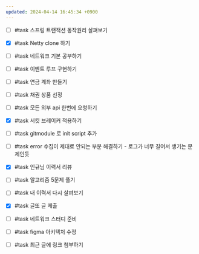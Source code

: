 ```yaml
---
updated: 2024-04-14 16:45:34 +0900
---
```


- [ ] #task 스프링 트랜잭션 동작원리 살펴보기
- [x] #task Netty clone 하기
- [ ] #task 네트워크 기본 공부하기
- [ ] #task 이벤트 루프 구현하기

- [ ] #task 연금 계좌 만들기
- [ ] #task 채권 상품 선정

- [ ] #task 모든 외부 api 한번에 요청하기
- [x] #task 서킷 브레이커 적용하기

- [ ] #task gitmodule 로 init script 추가

- [ ] #task error 수집이 제대로 안되는 부분 해결하기 - 로그가 너무 길어서 생기는 문제인듯

- [x] #task 인규님 이력서 리뷰
- [ ] #task 알고리즘 5문제 풀기
- [ ] #task 내 이력서 다시 살펴보기
- [x] #task 글또 글 제출
- [ ] #task 네트워크 스터디 준비
- [ ] #task figma 아키텍처 수정
- [ ] #task 최근 글에 링크 첨부하기